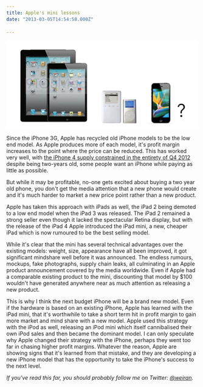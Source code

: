 ```yaml
---
title: Apple's mini lessons
date: "2013-03-05T14:54:58.000Z"

---
```


![](c91e78e8-09d2-496f-b758-a4c4412f4394.png)

Since the iPhone 3G, Apple has recycled old iPhone models to be the low end model. As Apple produces more of each model, it's profit margin increases to the point where the price can be reduced. This has worked very well, with [the iPhone 4 supply constrained in the entirety of Q4 2012](http://seekingalpha.com/article/1130391-apple-disappointed-in-part-due-to-supply-constraints) despite being two-years old, some people want an iPhone while paying as little as possible.

But while it may be profitable, no-one gets excited about buying a two year old phone, you don't get the media attention that a new phone would create and it's much harder to market a new price point rather than a new product.

Apple has taken this approach with iPads as well, the iPad 2 being demoted to a low end model when the iPad 3 was released. The iPad 2 remained a strong seller even though it lacked the spectacular Retina display, but with the release of the iPad 4 Apple introduced the iPad mini, a new, cheaper iPad which is now rumoured to be the best selling model.

While it's clear that the mini has several technical advantages over the existing models: weight, size, appearance have all been improved, it got significant mindshare well before it was announced. The endless rumours, mockups, fake photographs, supply chain leaks, all culminating in an Apple product announcement covered by the media worldwide. Even if Apple had a comparable existing product to the mini, discounting that model by $100 wouldn't have generated anywhere near as much attention as releasing a new product.

This is why I think the next budget iPhone will be a brand new model. Even if the hardware is based on an existing iPhone, Apple has learned with the iPad mini, that it's worthwhile to take a short term hit in profit margin to gain more market and mind share with a new model. Apple used this strategy with the iPod as well, releasing an iPod mini which itself cannibalised their own iPod sales and then became the dominant model. I can only speculate why Apple changed their strategy with the iPhone, perhaps they went too far in chasing higher profit margins. Whatever the reason, Apple are showing signs that it's learned from that mistake, and they are developing a new iPhone model that has the opportunity to take the iPhone's success to the next level.

_If you've read this far, you should probably follow me on Twitter: [@weiran](https://twitter.com/weiran)._